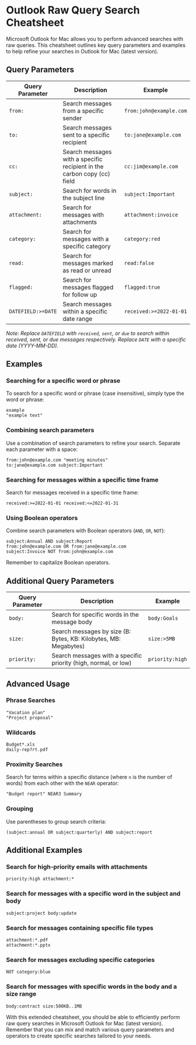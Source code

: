 # Outlook Raw Query Search Cheatsheet

Microsoft Outlook for Mac allows you to perform advanced searches with raw queries. This cheatsheet outlines key query parameters and examples to help refine your searches in Outlook for Mac (latest version).

## Query Parameters

| Query Parameter      | Description               | Example                   |
| -------------------- |---------------------------|---------------------------|
| `from:`              | Search messages from a specific sender | `from:john@example.com` |
| `to:`                | Search messages sent to a specific recipient | `to:jane@example.com` |
| `cc:`                | Search messages with a specific recipient in the carbon copy (cc) field | `cc:jim@example.com` |
| `subject:`           | Search for words in the subject line | `subject:Important` |
| `attachment:`        | Search for messages with attachments | `attachment:invoice` |
| `category:`          | Search for messages with a specific category | `category:red` |
| `read:`              | Search for messages marked as read or unread | `read:false` |
| `flagged:`           | Search for messages flagged for follow up | `flagged:true` |
| `DATEFIELD:>=DATE`   | Search messages within a specific date range | `received:>=2022-01-01` |

*Note: Replace `DATEFIELD` with `received`, `sent`, or `due` to search within received, sent, or due messages respectively. Replace `DATE` with a specific date (YYYY-MM-DD).*

## Examples

### Searching for a specific word or phrase

To search for a specific word or phrase (case insensitive), simply type the word or phrase:

```
example
"example text"
```

### Combining search parameters

Use a combination of search parameters to refine your search. Separate each parameter with a space:

```
from:john@example.com "meeting minutes"
to:jane@example.com subject:Important
```

### Searching for messages within a specific time frame

Search for messages received in a specific time frame:

```
received:>=2022-01-01 received:<=2022-01-31
```

### Using Boolean operators

Combine search parameters with Boolean operators (`AND`, `OR`, `NOT`):

```
subject:Annual AND subject:Report
from:john@example.com OR from:jane@example.com
subject:Invoice NOT from:john@example.com
```

Remember to capitalize Boolean operators.

## Additional Query Parameters

| Query Parameter      | Description               | Example                   |
| -------------------- |---------------------------|---------------------------|
| `body:`              | Search for specific words in the message body | `body:Goals` |
| `size:`              | Search messages by size (B: Bytes, KB: Kilobytes, MB: Megabytes) | `size:>5MB` |
| `priority:`          | Search messages with a specific priority (high, normal, or low) | `priority:high` |

## Advanced Usage

### Phrase Searches

```
"Vacation plan"
"Project proposal"
```

### Wildcards

```
Budget*.xls
daily-rep?rt.pdf
```

### Proximity Searches

Search for terms within a specific distance (where `n` is the number of words) from each other with the `NEAR` operator:

```
"Budget report" NEAR3 Summary
```

### Grouping

Use parentheses to group search criteria:

```
(subject:annual OR subject:quarterly) AND subject:report
```

## Additional Examples

### Search for high-priority emails with attachments

```
priority:high attachment:*
```

### Search for messages with a specific word in the subject and body

```
subject:project body:update
```

### Search for messages containing specific file types

```
attachment:*.pdf
attachment:*.pptx
```

### Search for messages excluding specific categories

```
NOT category:blue
```

### Search for messages with specific words in the body and a size range

```
body:contract size:500KB..1MB
```

With this extended cheatsheet, you should be able to efficiently perform raw query searches in Microsoft Outlook for Mac (latest version). Remember that you can mix and match various query parameters and operators to create specific searches tailored to your needs.
